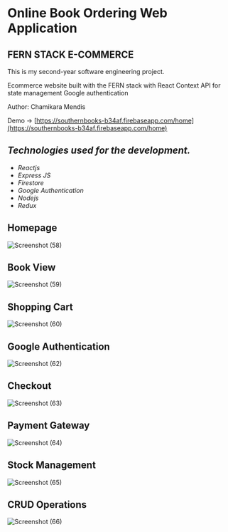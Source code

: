 

# Online Book Ordering Web Application

## FERN STACK E-COMMERCE

This is my second-year software engineering project.

Ecommerce website built with the FERN stack with React Context API for state management Google authentication

Author: Chamikara Mendis

Demo → [https://southernbooks-b34af.firebaseapp.com/home](https://southernbooks-b34af.firebaseapp.com/home)

## _Technologies used for the development._



* _Reactjs_
* _Express JS_
* _Firestore_
* _Google Authentication_
* _Nodejs_
* _Redux_

## Homepage 
![Screenshot (58)](https://user-images.githubusercontent.com/68820649/177780506-31a40f8b-f8dd-4c1e-a7f1-80b2b4975760.png)

## Book View
![Screenshot (59)](https://user-images.githubusercontent.com/68820649/177781229-3948425f-ccb1-48d7-a610-618c62b699a6.png)

## Shopping Cart
![Screenshot (60)](https://user-images.githubusercontent.com/68820649/177781829-d9180238-a334-40f2-8216-6156e61c5092.png)

## Google Authentication
![Screenshot (62)](https://user-images.githubusercontent.com/68820649/177782971-eebcf2b7-8daa-44ae-865c-54d18a15e9c7.png)

## Checkout
![Screenshot (63)](https://user-images.githubusercontent.com/68820649/177783792-d817ac6d-c3e0-4abe-a37a-b9bf49808323.png)

## Payment Gateway
![Screenshot (64)](https://user-images.githubusercontent.com/68820649/177784268-3ebe9641-9c7f-4f5d-84a4-08311a4faafb.png)

## Stock Management
![Screenshot (65)](https://user-images.githubusercontent.com/68820649/177785872-1441fab0-da99-4886-a9b0-ab1eece081ff.png)

## CRUD Operations
![Screenshot (66)](https://user-images.githubusercontent.com/68820649/177785986-464b1e52-1665-42a0-b5a8-4399f92b4c6c.png)



